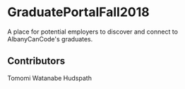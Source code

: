 # GraduatePortalFall2018

A place for potential employers to discover and connect to AlbanyCanCode's graduates.

## Contributors

Tomomi Watanabe Hudspath
